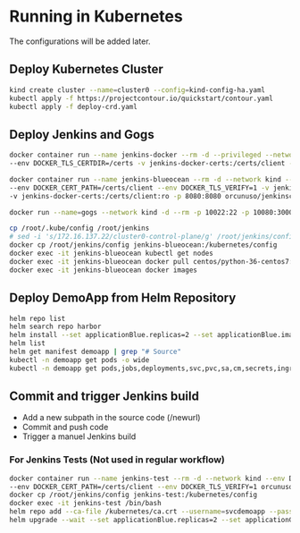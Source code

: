 # Running in Kubernetes

The configurations will be added later.

## Deploy Kubernetes Cluster

```bash
kind create cluster --name=cluster0 --config=kind-config-ha.yaml
kubectl apply -f https://projectcontour.io/quickstart/contour.yaml
kubectl apply -f deploy-crd.yaml
```

## Deploy Jenkins and Gogs

```bash
docker container run --name jenkins-docker --rm -d --privileged --network kind --network-alias docker -p 2376:2376 \
--env DOCKER_TLS_CERTDIR=/certs -v jenkins-docker-certs:/certs/client -v jenkins-data:/var/jenkins_home docker:dind --insecure-registry harbor.orcunuso.io

docker container run --name jenkins-blueocean --rm -d --network kind --env DOCKER_HOST=tcp://docker:2376 \
--env DOCKER_CERT_PATH=/certs/client --env DOCKER_TLS_VERIFY=1 -v jenkins-data:/var/jenkins_home \
-v jenkins-docker-certs:/certs/client:ro -p 8080:8080 orcunuso/jenkinsci-bo:1.23.2

docker run --name=gogs --network kind -d --rm -p 10022:22 -p 10080:3000 -v gogs-data:/data gogs/gogs

cp /root/.kube/config /root/jenkins
# sed -i 's/172.16.137.22/cluster0-control-plane/g' /root/jenkins/config
docker cp /root/jenkins/config jenkins-blueocean:/kubernetes/config
docker exec -it jenkins-blueocean kubectl get nodes
docker exec -it jenkins-blueocean docker pull centos/python-36-centos7:20200514-897c8e3
docker exec -it jenkins-blueocean docker images
```

## Deploy DemoApp from Helm Repository

```bash
helm repo list
helm search repo harbor
helm install --set applicationBlue.replicas=2 --set applicationBlue.image.tag=v1 --set ingress.weightBlue=100 --set job.enabled=true demoapp harbor/demoapp
helm list
helm get manifest demoapp | grep "# Source"
kubectl -n demoapp get pods -o wide
kubectl -n demoapp get pods,jobs,deployments,svc,pvc,sa,cm,secrets,ingressroutes -o name
```

## Commit and trigger Jenkins build

* Add a new subpath in the source code (/newurl)
* Commit and push code
* Trigger a manuel Jenkins build

### For Jenkins Tests (Not used in regular workflow)

```bash
docker container run --name jenkins-test --rm -d --network kind --env DOCKER_HOST=tcp://docker:2376 \
--env DOCKER_CERT_PATH=/certs/client --env DOCKER_TLS_VERIFY=1 orcunuso/jenkinsci-bo:1.23.2
docker cp /root/jenkins/config jenkins-test:/kubernetes/config
docker exec -it jenkins-test /bin/bash
helm repo add --ca-file /kubernetes/ca.crt --username=svcdemoapp --password=password harbor <https://harbor.orcunuso.io/chartrepo/demoapp>
helm upgrade --wait --set applicationBlue.replicas=2 --set applicationGreen.replicas=2 --set applicationGreen.image.tag=v2 --set applicationBlue.image.tag=v1 demoapp harbor/demoapp
```
